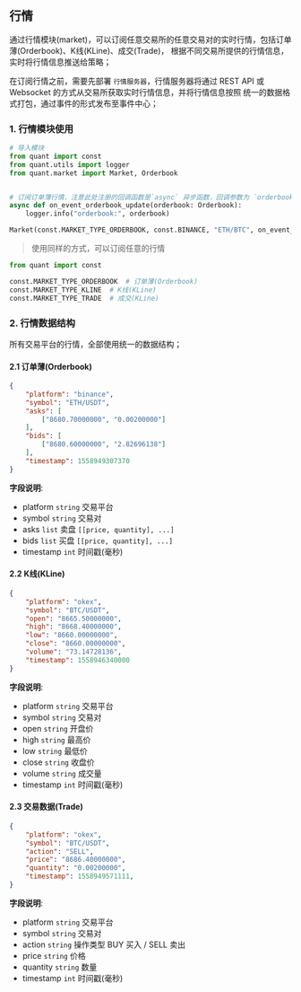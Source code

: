 ## 行情

通过行情模块(market)，可以订阅任意交易所的任意交易对的实时行情，包括订单薄(Orderbook)、K线(KLine)、成交(Trade)，
根据不同交易所提供的行情信息，实时将行情信息推送给策略；

在订阅行情之前，需要先部署 `行情服务器`，行情服务器将通过 REST API 或 Websocket 的方式从交易所获取实时行情信息，并将行情信息按照
统一的数据格式打包，通过事件的形式发布至事件中心；


### 1. 行情模块使用

```python
# 导入模块
from quant import const
from quant.utils import logger
from quant.market import Market, Orderbook


# 订阅订单薄行情，注意此处注册的回调函数是`async` 异步函数，回调参数为 `orderbook` 对象，数据结构查看下边的介绍。
async def on_event_orderbook_update(orderbook: Orderbook):
    logger.info("orderbook:", orderbook)

Market(const.MARKET_TYPE_ORDERBOOK, const.BINANCE, "ETH/BTC", on_event_orderbook_update)
```

> 使用同样的方式，可以订阅任意的行情
```python
from quant import const

const.MARKET_TYPE_ORDERBOOK  # 订单薄(Orderbook)
const.MARKET_TYPE_KLINE  # K线(KLine)
const.MARKET_TYPE_TRADE  # 成交(KLine)
```


### 2. 行情数据结构

所有交易平台的行情，全部使用统一的数据结构；

#### 2.1 订单薄(Orderbook)
```json
{
    "platform": "binance",
    "symbol": "ETH/USDT",
    "asks": [
        ["8680.70000000", "0.00200000"]
    ],
    "bids": [
        ["8680.60000000", "2.82696138"]
    ],
    "timestamp": 1558949307370
}
```

**字段说明**:
- platform `string` 交易平台
- symbol `string` 交易对
- asks `list` 卖盘 `[[price, quantity], ...]`
- bids `list` 买盘 `[[price, quantity], ...]`
- timestamp `int` 时间戳(毫秒)


#### 2.2 K线(KLine)
```json
{
    "platform": "okex",
    "symbol": "BTC/USDT",
    "open": "8665.50000000",
    "high": "8668.40000000",
    "low": "8660.00000000",
    "close": "8660.00000000",
    "volume": "73.14728136",
    "timestamp": 1558946340000
}
```

**字段说明**:
- platform `string` 交易平台
- symbol `string` 交易对
- open `string` 开盘价
- high `string` 最高价
- low `string` 最低价
- close `string` 收盘价
- volume `string` 成交量
- timestamp `int` 时间戳(毫秒)


#### 2.3 交易数据(Trade)
```json
{
    "platform": "okex", 
    "symbol": "BTC/USDT", 
    "action": "SELL", 
    "price": "8686.40000000", 
    "quantity": "0.00200000", 
    "timestamp": 1558949571111,
}
```

**字段说明**:
- platform `string` 交易平台
- symbol `string` 交易对
- action `string` 操作类型 BUY 买入 / SELL 卖出
- price `string` 价格
- quantity `string` 数量
- timestamp `int` 时间戳(毫秒)
